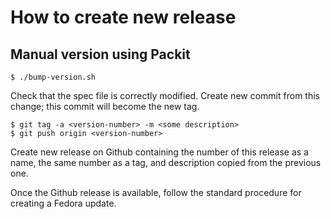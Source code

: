 # How to create new release

## Manual version using Packit

```
$ ./bump-version.sh
```
Check that the spec file is correctly modified.
Create new commit from this change; this commit will become the new tag.
```
$ git tag -a <version-number> -m <some description>
$ git push origin <version-number>
```


Create new release on Github containing the number of this release as a
name, the same number as a tag, and description copied from the previous
one.


Once the Github release is available, follow the standard procedure for
creating a Fedora update.
